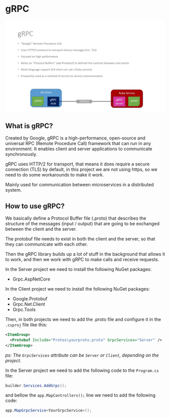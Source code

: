 # gRPC

![gRPC](./imgs/grpc.png)

## What is gRPC?

Created by Google, gRPC is a high-performance, open-source and universal RPC (Remote Procedure Call) framework that can run in any environment. It enables client and server applications to communicate synchronously.

gRPC uses HTTP/2 for transport, that means it does require a secure connection (TLS) by default, in this project we are not using https, so we need to do some workarounds to make it work.

Mainly used for communication between microservices in a distributed system.

## How to use gRPC?

We basically define a Protocol Buffer file (.proto) that describes the structure of the messages (input / output) that are going to be exchanged between the client and the server.

The protobuf file needs to exist in both the client and the server, so that they can communicate with each other.

Then the gRPC library builds up a lot of stuff in the background that allows it to work, and then we work with gRPC to make calls and receive requests.

In the Server project we need to install the following NuGet packages:

- Grpc.AspNetCore

In the Client project we need to install the following NuGet packages:

- Google.Protobuf
- Grpc.Net.Client
- Grpc.Tools

Then, in both projects we need to add the .proto file and configure it in the `.csproj` file like this:

```xml
<ItemGroup>
  <Protobuf Include="Protos\yourproto.proto" GrpcServices="Server" />
</ItemGroup>
```

_ps: The `GrpcServices` attribute can be `Server` or `Client`, depending on the project._

In the Server project we need to add the following code to the `Program.cs` file:

```csharp
builder.Services.AddGrpc();
```

and bellow the `app.MapControllers();` line we need to add the following code:

```csharp
app.MapGrpcService<YourGrpcService>();
```
